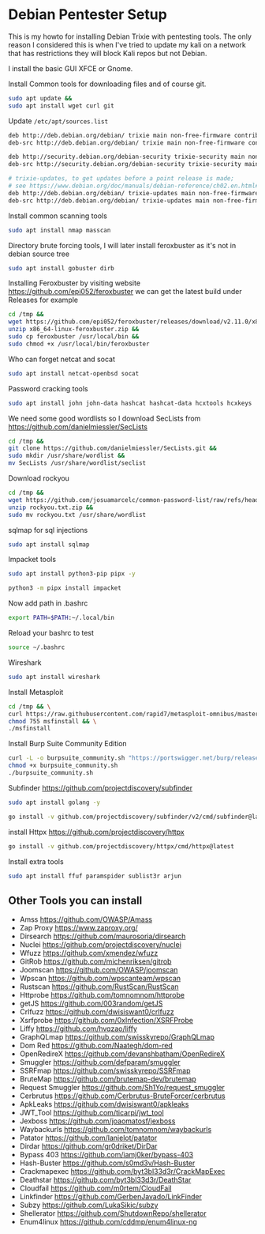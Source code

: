 # Debian Pentester Setup

This is my howto for installing Debian Trixie with pentesting tools. The only reason I considered this is when I've tried to update my kali on a network that has restrictions they will block Kali repos but not Debian.


I install the basic GUI XFCE or Gnome.


Install Common tools for downloading files and of course git.
```sh
sudo apt update &&
sudo apt install wget curl git
```


Update `/etc/apt/sources.list` 
```sh
deb http://deb.debian.org/debian/ trixie main non-free-firmware contrib
deb-src http://deb.debian.org/debian/ trixie main non-free-firmware contrib

deb http://security.debian.org/debian-security trixie-security main non-free-firmware contrib
deb-src http://security.debian.org/debian-security trixie-security main non-free-firmware contrib

# trixie-updates, to get updates before a point release is made;
# see https://www.debian.org/doc/manuals/debian-reference/ch02.en.html#_updates_and_backports
deb http://deb.debian.org/debian/ trixie-updates main non-free-firmware contrib
deb-src http://deb.debian.org/debian/ trixie-updates main non-free-firmware contrib
```

Install common scanning tools
```sh
sudo apt install nmap masscan  
```

Directory brute forcing tools, I will later install feroxbuster as it's not in debian source tree

```sh
sudo apt install gobuster dirb
```

Installing Feroxbuster by visiting website https://github.com/epi052/feroxbuster we can get the latest build under Releases for example 

```sh
cd /tmp &&
wget https://github.com/epi052/feroxbuster/releases/download/v2.11.0/x86_64-linux-feroxbuster.zip &&
unzip x86_64-linux-feroxbuster.zip &&
sudo cp feroxbuster /usr/local/bin &&
sudo chmod +x /usr/local/bin/feroxbuster
```

Who can forget netcat and socat
```sh
sudo apt install netcat-openbsd socat
```

Password cracking tools
```sh
sudo apt install john john-data hashcat hashcat-data hcxtools hcxkeys
```
We need some good wordlists so I download SecLists from https://github.com/danielmiessler/SecLists
```sh
cd /tmp &&
git clone https://github.com/danielmiessler/SecLists.git &&
sudo mkdir /usr/share/wordlist &&
mv SecLists /usr/share/wordlist/seclist
```

Download rockyou

```sh
cd /tmp &&
wget https://github.com/josuamarcelc/common-password-list/raw/refs/heads/main/rockyou.txt/rockyou.txt.zip &&
unzip rockyou.txt.zip &&
sudo mv rockyou.txt /usr/share/wordlist
```

sqlmap for sql injections

```sh
sudo apt install sqlmap
```

Impacket tools
```sh
sudo apt install python3-pip pipx -y

python3 -m pipx install impacket
```

Now add path in .bashrc

```sh
export PATH=$PATH:~/.local/bin
```
Reload your bashrc to test

```sh
source ~/.bashrc
```


Wireshark
```sh
sudo apt install wireshark
```

Install Metasploit

```sh
cd /tmp && \
curl https://raw.githubusercontent.com/rapid7/metasploit-omnibus/master/config/templates/metasploit-framework-wrappers/msfupdate.erb > msfinstall && \
chmod 755 msfinstall && \
./msfinstall
```

Install Burp Suite Community Edition

```sh
curl -L -o burpsuite_community.sh "https://portswigger.net/burp/releases/download?product=community&type=Linux"
chmod +x burpsuite_community.sh
./burpsuite_community.sh
```


Subfinder  https://github.com/projectdiscovery/subfinder

```sh
sudo apt install golang -y

go install -v github.com/projectdiscovery/subfinder/v2/cmd/subfinder@latest
```

install Httpx https://github.com/projectdiscovery/httpx

```sh
go install -v github.com/projectdiscovery/httpx/cmd/httpx@latest
```

Install extra tools

```sh
sudo apt install ffuf paramspider sublist3r arjun
```


## Other Tools you can install

- Amss https://github.com/OWASP/Amass
- Zap Proxy https://www.zaproxy.org/
- Dirsearch https://github.com/maurosoria/dirsearch
- Nuclei https://github.com/projectdiscovery/nuclei
- Wfuzz https://github.com/xmendez/wfuzz
- GitRob https://github.com/michenriksen/gitrob
- Joomscan https://github.com/OWASP/joomscan
- Wpscan https://github.com/wpscanteam/wpscan
- Rustscan https://github.com/RustScan/RustScan
- Httprobe https://github.com/tomnomnom/httprobe
- getJS https://github.com/003random/getJS
- Crlfuzz https://github.com/dwisiswant0/crlfuzz
- Xsrfprobe https://github.com/0xInfection/XSRFProbe
- Liffy https://github.com/hvqzao/liffy
- GraphQLmap https://github.com/swisskyrepo/GraphQLmap
- Dom Red https://github.com/Naategh/dom-red
- OpenRedireX https://github.com/devanshbatham/OpenRedireX
- Smuggler https://github.com/defparam/smuggler
- SSRFmap https://github.com/swisskyrepo/SSRFmap
- BruteMap https://github.com/brutemap-dev/brutemap
- Request Smuggler https://github.com/Sh1Yo/request_smuggler
- Cerbrutus https://github.com/Cerbrutus-BruteForcer/cerbrutus
- ApkLeaks https://github.com/dwisiswant0/apkleaks
- JWT_Tool https://github.com/ticarpi/jwt_tool
- Jexboss https://github.com/joaomatosf/jexboss
- Waybackurls https://github.com/tomnomnom/waybackurls
- Patator https://github.com/lanjelot/patator
- Dirdar https://github.com/gr0driket/DirDar
- Bypass 403 https://github.com/iamj0ker/bypass-403
- Hash-Buster https://github.com/s0md3v/Hash-Buster
- Crackmapexec https://github.com/byt3bl33d3r/CrackMapExec
- Deathstar https://github.com/byt3bl33d3r/DeathStar
- Cloudfail https://github.com/m0rtem/CloudFail
- Linkfinder https://github.com/GerbenJavado/LinkFinder
- Subzy https://github.com/LukaSikic/subzy
- Shellerator https://github.com/ShutdownRepo/shellerator
- Enum4linux https://github.com/cddmp/enum4linux-ng
